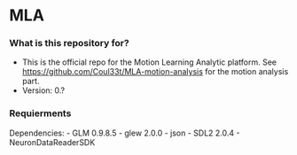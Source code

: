 # MLA #

### What is this repository for? ###

* This is the official repo for the Motion Learning Analytic platform. See https://github.com/Coul33t/MLA-motion-analysis for the motion analysis part.
* Version: 0.?

### Requierments ###

Dependencies:
	- GLM 0.9.8.5
	- glew 2.0.0
	- json
	- SDL2 2.0.4
	- NeuronDataReaderSDK
